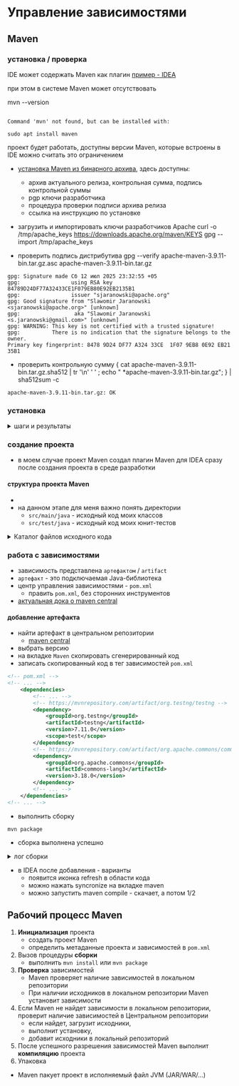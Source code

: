 # Управление зависимостями

## Maven

### установка / проверка
IDE может содержать Maven как плагин
[пример - IDEA](https://www.jetbrains.com/help/idea/maven-support.html)

при этом в системе Maven может отсутствовать

mvn --version
```text

Command 'mvn' not found, but can be installed with:

sudo apt install maven
```

проект будет работать, доступны версии Maven, которые встроены в IDE
можно считать это ограничением


- [установка Maven из бинарного архива](https://maven.apache.org/download.cgi), здесь доступны:
  - архив актуального релиза, контрольная сумма, подпись контрольной суммы
  - pgp ключи разработчика
  - процедура проверки подписи архива релиза
  - ссылка на инструкцию по установке


- загрузить и импортировать ключи разработчиков Apache
curl -o /tmp/apache_keys https://downloads.apache.org/maven/KEYS
gpg --import /tmp/apache_keys

- проверить подпись дистрибутива
gpg --verify apache-maven-3.9.11-bin.tar.gz.asc apache-maven-3.9.11-bin.tar.gz
```
gpg: Signature made Сб 12 июл 2025 23:32:55 +05
gpg:                using RSA key 84789D24DF77A32433CE1F079EB80E92EB2135B1
gpg:                issuer "sjaranowski@apache.org"
gpg: Good signature from "Slawomir Jaranowski <sjaranowski@apache.org>" [unknown]
gpg:                 aka "Slawomir Jaranowski <s.jaranowski@gmail.com>" [unknown]
gpg: WARNING: This key is not certified with a trusted signature!
gpg:          There is no indication that the signature belongs to the owner.
Primary key fingerprint: 8478 9D24 DF77 A324 33CE  1F07 9EB8 0E92 EB21 35B1
```

- проверить контрольную сумму
{ cat apache-maven-3.9.11-bin.tar.gz.sha512 | tr '\n' ' ' ; echo " *apache-maven-3.9.11-bin.tar.gz"; } | sha512sum -c
```
apache-maven-3.9.11-bin.tar.gz: OK
```

### установка

<details>
  <summary>шаги и результаты</summary>

- создать каталог для Maven 
mkdir -p ~/.local/apache-maven
- распаковать
tar xzvf apache-maven-3.9.11-bin.tar.gz -C ~/.local/apache-maven
- добавить bin в PATH - изменить `.bashrc`
vim ~/.bashrc

```text
# Maven
export M2_HOME=/home/xubuser/.local/apache-maven/apache-maven-3.9.11/
export M2=$M2_HOME/bin
export PATH=$M2:$PATH
```

source ~/.bashrc

- проверить
mvn --version
```
Apache Maven 3.9.11 (3e54c93a704957b63ee3494413a2b544fd3d825b)
Maven home: /home/xubuser/.local/apache-maven/apache-maven-3.9.11
Java version: 17.0.15, vendor: Ubuntu, runtime: /usr/lib/jvm/java-17-openjdk-amd64
Default locale: en_US, platform encoding: UTF-8
OS name: "linux", version: "5.4.0-216-generic", arch: "amd64", family: "unix"
```
</details>


### создание проекта
- в моем случае проект Maven создал плагин Maven для IDEA сразу после создания проекта в среде разработки

#### структура проекта Maven
- 
- на данном этапе для меня важно понять директории
  - `src/main/java` - исходный код моих классов
  - `src/test/java` - исходный код моих юнит-тестов


<details>
  <summary>Каталог файлов исходного кода</summary>

```text
2025-09-14T05:30:01 ~/projects/silly_bus/java_basics/popJava  (lesson_07)₽ tree -L 5 src/
src/
├── main
│   ├── java
│   │   └── pop
│   │       ├── lesson00
│   │       │   ├── reading_material.md
│   │       │   └── README.md
│   │       ├── lesson01
│   │       │   ├── README.md
│   │       │   ├── StringBasics.java
│   │       │   └── StringReplace.java
│   │       ├── lesson02
│   │       │   ├── MathMain.java
│   │       │   └── README.md
│   │       ├── lesson03
│   │       │   ├── ArrayOps.java
│   │       │   ├── CollectionsBasics.java
│   │       │   └── README.md
│   │       ├── lesson04
│   │       │   ├── README.md
│   │       │   └── ScannerInput.java
│   │       ├── lesson07
│   │       │   ├── README.md
│   │       │   └── report.md
│   │       └── lesson08
│   │           └── README.md
│   └── resources
└── test
    └── java
        └── pop
            ├── lesson01
            │   ├── StringBasicsTest.java
            │   └── StringReplaceTest.java
            ├── lesson02
            │   └── MathMainTest.java
            ├── lesson03
            │   ├── ArrayOpsTest.java
            │   └── CollectionsBasicsTest.java
            └── lesson04
                └── ScannerInputTest.java

```

</details>


### работа с зависимостями
- зависимость представлена `артефактом` / `artifact`
- `артефакт` - это подключаемая Java-библиотека
- центр управления зависимостями - `pom.xml`
  - править `pom.xml`, без сторонних инструментов
- [актуальная дока о maven central](https://maven.apache.org/repository/index.html)

#### добавление артефакта
- найти артефакт в центральном репозитории
  - [maven central](https://mvnrepository.com/repos/central)
- выбрать версию
- на вкладке `Maven` скопировать сгенерированный код
- записать скопированный код в тег зависимостей `pom.xml`

```xml
<!-- pom.xml -->
<!-- ... -->
    <dependencies>
        <!-- ... -->
        <!-- https://mvnrepository.com/artifact/org.testng/testng -->
        <dependency>
            <groupId>org.testng</groupId>
            <artifactId>testng</artifactId>
            <version>7.11.0</version>
            <scope>test</scope>
        </dependency>
        <!-- https://mvnrepository.com/artifact/org.apache.commons/commons-lang3 -->
        <dependency>
            <groupId>org.apache.commons</groupId>
            <artifactId>commons-lang3</artifactId>
            <version>3.18.0</version>
        </dependency>
        <!-- ... -->
    </dependencies>
<!-- ... -->
```

- выполнить сборку
```shell
mvn package
```

- сборка выполнена успешно

<details>
  <summary>лог сборки</summary>

```text
[INFO] Scanning for projects...
[INFO] 
[INFO] ------------------------< org.example:popJava >-------------------------
[INFO] Building popJava 1.0-SNAPSHOT
[INFO]   from pom.xml
[INFO] --------------------------------[ jar ]---------------------------------
Downloading from central: https://repo.maven.apache.org/maven2/org/apache/maven/plugins/maven-resources-plugin/3.3.1/maven-resources-plugin-3.3.1.pom
Downloaded from central: https://repo.maven.apache.org/maven2/org/apache/maven/plugins/maven-resources-plugin/3.3.1/maven-resources-plugin-3.3.1.pom (8.2 kB at 4.5 kB/s)
...
[INFO] 
[INFO] --- resources:3.3.1:resources (default-resources) @ popJava ---
Downloading from central: https://repo.maven.apache.org/maven2/org/codehaus/plexus/plexus-interpolation/1.26/plexus-interpolation-1.26.pom
Downloaded from central: https://repo.maven.apache.org/maven2/org/codehaus/plexus/plexus-interpolation/1.26/plexus-interpolation-1.26.pom (2.7 kB at 9.7 kB/s)
...
[INFO] Copying 0 resource from src/main/resources to target/classes
[INFO] 
[INFO] --- compiler:3.13.0:compile (default-compile) @ popJava ---
Downloading from central: https://repo.maven.apache.org/maven2/org/apache/maven/shared/maven-shared-utils/3.4.2/maven-shared-utils-3.4.2.pom
Downloaded from central: https://repo.maven.apache.org/maven2/org/apache/maven/shared/maven-shared-utils/3.4.2/maven-shared-utils-3.4.2.pom (5.9 kB at 19 kB/s)
...
[INFO] Recompiling the module because of changed source code.
[INFO] Compiling 6 source files with javac [debug target 17] to target/classes
[INFO] 
[INFO] --- resources:3.3.1:testResources (default-testResources) @ popJava ---
[INFO] skip non existing resourceDirectory /home/xubuser/projects/silly_bus/java_basics/popJava/src/test/resources
[INFO] 
[INFO] --- compiler:3.13.0:testCompile (default-testCompile) @ popJava ---
[INFO] Recompiling the module because of changed dependency.
[INFO] Compiling 6 source files with javac [debug target 17] to target/test-classes
[INFO] 
[INFO] --- surefire:3.2.5:test (default-test) @ popJava ---
Downloading from central: https://repo.maven.apache.org/maven2/org/apache/maven/surefire/maven-surefire-common/3.2.5/maven-surefire-common-3.2.5.pom
Downloaded from central: https://repo.maven.apache.org/maven2/org/apache/maven/surefire/maven-surefire-common/3.2.5/maven-surefire-common-3.2.5.pom (6.2 kB at 10 kB/s)
...
[INFO] 
[INFO] -------------------------------------------------------
[INFO]  T E S T S
[INFO] -------------------------------------------------------
[INFO] Running TestSuite
SLF4J(W): No SLF4J providers were found.
SLF4J(W): Defaulting to no-operation (NOP) logger implementation
SLF4J(W): See https://www.slf4j.org/codes.html#noProviders for further details.
Стартовал юнит-тесты
Sep 14, 2025 11:05:09 AM pop.lesson04.ScannerInputTest testFormatLinkedHashSet
INFO: ожидание: /cmd1
/cmd2
/cmd3
Sep 14, 2025 11:05:09 AM pop.lesson04.ScannerInputTest testFormatLinkedHashSet
INFO: реальность: /cmd1
/cmd2
/cmd3

...

Выполнил юнит-тесты
[INFO] Tests run: 46, Failures: 0, Errors: 0, Skipped: 0, Time elapsed: 0.761 s -- in TestSuite
[INFO] 
[INFO] Results:
[INFO] 
[INFO] Tests run: 46, Failures: 0, Errors: 0, Skipped: 0
[INFO] 
[INFO] 
[INFO] --- jar:3.4.1:jar (default-jar) @ popJava ---
Downloading from central: https://repo.maven.apache.org/maven2/org/apache/maven/shared/file-management/3.1.0/file-management-3.1.0.pom
Downloaded from central: https://repo.maven.apache.org/maven2/org/apache/maven/shared/file-management/3.1.0/file-management-3.1.0.pom (4.5 kB at 11 kB/s)
Downloading from central: https://repo.maven.apache.org/maven2/org/apache/maven/shared/maven-shared-components/36/maven-shared-components-36.pom
...
[INFO] Building jar: /home/xubuser/projects/silly_bus/java_basics/popJava/target/popJava-1.0-SNAPSHOT.jar
[INFO] ------------------------------------------------------------------------
[INFO] BUILD SUCCESS
[INFO] ------------------------------------------------------------------------
[INFO] Total time:  55.968 s
[INFO] Finished at: 2025-09-14T11:05:21+05:00
[INFO] ------------------------------------------------------------------------
...
[INFO] ------------------------------------------------------------------------
[INFO] BUILD SUCCESS
[INFO] ------------------------------------------------------------------------
[INFO] Total time:  55.968 s
```

</details>

- в IDEA после добавления - варианты
  - появится иконка refresh в области кода
  - можно нажать syncronize на вкладке maven
  - можно запустить maven compile - скачает, а потом 1/2



## Рабочий процесс Maven

1. **Инициализация** проекта
   - создать проект Maven 
   - определить метаданные проекта и зависимостей в `pom.xml`
2. Вызов процедуры **сборки**
   - выполнить `mvn install` или `mvn package`
3. **Проверка** зависимостей
   - Maven проверяет наличие зависимостей в локальном репозитории
   - При наличии исходников в локальном репозитории Maven установит зависимости
4. Если Maven не найдет зависимости в локальном репозитории, проверит наличие зависимостей в Центральном репозитории
   - если найдет, загрузит исходники,
   - выполнит установку,
   - добавит исходники в локальный репозиторий
5. После успешного разрешения зависимостей Maven выполнит **компиляцию** проекта
6. Упаковка
  - Maven пакует проект в исполняемый файл JVM (JAR/WAR/...)
